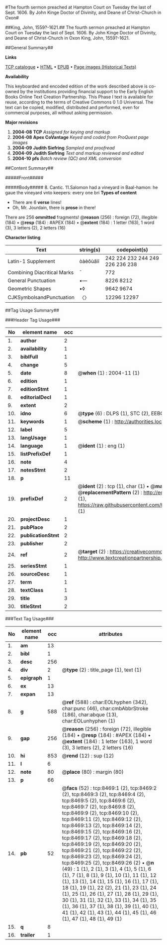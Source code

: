 #The fourth sermon preached at Hampton Court on Tuesday the last of Sept. 1606. By John Kinge Doctor of Divinity, and Deane of Christ-Church in Oxon#

##King, John, 1559?-1621.##
The fourth sermon preached at Hampton Court on Tuesday the last of Sept. 1606. By John Kinge Doctor of Divinity, and Deane of Christ-Church in Oxon
King, John, 1559?-1621.

##General Summary##

**Links**

[TCP catalogue](http://www.ota.ox.ac.uk/tcp/)  • 
[HTML](http://tei.it.ox.ac.uk/tcp/Texts-HTML/free/A04/A04843.html)  • 
[EPUB](http://tei.it.ox.ac.uk/tcp/Texts-EPUB/free/A04/A04843.epub) • 
[Page images (Historical Texts)](https://data.historicaltexts.jisc.ac.uk/view?pubId=eebo-99843717e&pageId=eebo-99843717e-8469-1)

**Availability**

This keyboarded and encoded edition of the
	       work described above is co-owned by the institutions
	       providing financial support to the Early English Books
	       Online Text Creation Partnership. This Phase I text is
	       available for reuse, according to the terms of Creative
	       Commons 0 1.0 Universal. The text can be copied,
	       modified, distributed and performed, even for
	       commercial purposes, all without asking permission.

**Major revisions**

1. __2004-08__ __TCP__ *Assigned for keying and markup*
1. __2004-08__ __Apex CoVantage__ *Keyed and coded from ProQuest page images*
1. __2004-09__ __Judith Siefring__ *Sampled and proofread*
1. __2004-09__ __Judith Siefring__ *Text and markup reviewed and edited*
1. __2004-10__ __pfs__ *Batch review (QC) and XML conversion*

##Content Summary##

#####Front#####

#####Body#####
8. Cantic. 11.Salomon had a vineyard in Baal-hamon: he gaue the vineyard vnto keepers: every one bri
**Types of content**

  * There are 6 **verse** lines!
  * Oh, Mr. Jourdain, there is **prose** in there!

There are 256 **ommitted** fragments! 
 @__reason__ (256) : foreign (72), illegible (184)  •  @__resp__ (184) : #APEX (184)  •  @__extent__ (184) : 1 letter (163), 1 word (3), 3 letters (2), 2 letters (16)

**Character listing**


|Text|string(s)|codepoint(s)|
|---|---|---|
|Latin-1 Supplement|òàèôùâìî|242 224 232 244 249 226 236 238|
|Combining             Diacritical Marks|̄|772|
|General Punctuation|•—|8226 8212|
|Geometric Shapes|▪◊|9642 9674|
|CJKSymbolsandPunctuation|〈〉|12296 12297|

##Tag Usage Summary##

###Header Tag Usage###

|No|element name|occ|attributes|
|---|---|---|---|
|1.|__author__|2||
|2.|__availability__|1||
|3.|__biblFull__|1||
|4.|__change__|5||
|5.|__date__|8| @__when__ (1) : 2004-11 (1)|
|6.|__edition__|1||
|7.|__editionStmt__|1||
|8.|__editorialDecl__|1||
|9.|__extent__|2||
|10.|__idno__|6| @__type__ (6) : DLPS (1), STC (2), EEBO-CITATION (1), PROQUEST (1), VID (1)|
|11.|__keywords__|1| @__scheme__ (1) : http://authorities.loc.gov/ (1)|
|12.|__label__|5||
|13.|__langUsage__|1||
|14.|__language__|1| @__ident__ (1) : eng (1)|
|15.|__listPrefixDef__|1||
|16.|__note__|4||
|17.|__notesStmt__|2||
|18.|__p__|11||
|19.|__prefixDef__|2| @__ident__ (2) : tcp (1), char (1)  •  @__matchPattern__ (2) : ([0-9\-]+):([0-9IVX]+) (1), (.+) (1)  •  @__replacementPattern__ (2) : http://eebo.chadwyck.com/downloadtiff?vid=$1&page=$2 (1), https://raw.githubusercontent.com/textcreationpartnership/Texts/master/tcpchars.xml#$1 (1)|
|20.|__projectDesc__|1||
|21.|__pubPlace__|2||
|22.|__publicationStmt__|2||
|23.|__publisher__|2||
|24.|__ref__|2| @__target__ (2) : https://creativecommons.org/publicdomain/zero/1.0/ (1), http://www.textcreationpartnership.org/docs/. (1)|
|25.|__seriesStmt__|1||
|26.|__sourceDesc__|1||
|27.|__term__|1||
|28.|__textClass__|1||
|29.|__title__|3||
|30.|__titleStmt__|2||


###Text Tag Usage###

|No|element name|occ|attributes|
|---|---|---|---|
|1.|__am__|13||
|2.|__bibl__|1||
|3.|__desc__|256||
|4.|__div__|2| @__type__ (2) : title_page (1), text (1)|
|5.|__epigraph__|1||
|6.|__ex__|13||
|7.|__expan__|13||
|8.|__g__|588| @__ref__ (588) : char:EOLhyphen (342), char:punc (46), char:cmbAbbrStroke (186), char:abque (13), char:EOLunhyphen (1)|
|9.|__gap__|256| @__reason__ (256) : foreign (72), illegible (184)  •  @__resp__ (184) : #APEX (184)  •  @__extent__ (184) : 1 letter (163), 1 word (3), 3 letters (2), 2 letters (16)|
|10.|__hi__|853| @__rend__ (12) : sup (12)|
|11.|__l__|6||
|12.|__note__|80| @__place__ (80) : margin (80)|
|13.|__p__|66||
|14.|__pb__|52| @__facs__ (52) : tcp:8469:1 (2), tcp:8469:2 (2), tcp:8469:3 (2), tcp:8469:4 (2), tcp:8469:5 (2), tcp:8469:6 (2), tcp:8469:7 (2), tcp:8469:8 (2), tcp:8469:9 (2), tcp:8469:10 (2), tcp:8469:11 (2), tcp:8469:12 (2), tcp:8469:13 (2), tcp:8469:14 (2), tcp:8469:15 (2), tcp:8469:16 (2), tcp:8469:17 (2), tcp:8469:18 (2), tcp:8469:19 (2), tcp:8469:20 (2), tcp:8469:21 (2), tcp:8469:22 (2), tcp:8469:23 (2), tcp:8469:24 (2), tcp:8469:25 (2), tcp:8469:26 (2)  •  @__n__ (49) : 1 (1), 2 (1), 3 (1), 4 (1), 5 (1), 6 (1), 7 (1), 8 (1), 9 (1), 10 (1), 11 (1), 12 (1), 13 (1), 14 (1), 15 (1), 16 (1), 17 (1), 18 (1), 19 (1), 22 (2), 21 (1), 23 (1), 24 (1), 25 (1), 26 (1), 27 (1), 28 (1), 29 (1), 30 (1), 31 (1), 32 (1), 33 (1), 34 (1), 35 (1), 36 (1), 37 (1), 38 (1), 39 (1), 40 (1), 41 (1), 42 (1), 43 (1), 44 (1), 45 (1), 46 (1), 47 (1), 48 (1), 49 (1)|
|15.|__q__|8||
|16.|__trailer__|1||
